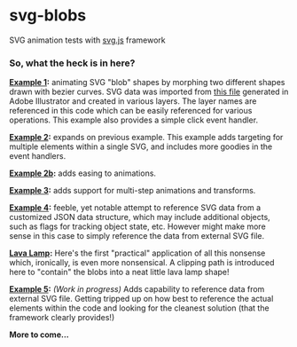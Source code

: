 # svg-blobs
SVG animation tests with [svg.js](http://svgjs.com) framework

### So, what the heck is in here?

**<a href="http://www.dlab.nyc/testlab/svg-blobs/blob1.html" target="_blank">Example 1</a>:** animating SVG "blob" shapes by morphing two different shapes drawn with bezier curves. SVG data was imported from <a href="http://www.dlab.nyc/testlab/svg-blobs/img/blob1.svg" target="_blank">this file</a> generated in Adobe Illustrator and created in various layers. The layer names are referenced in this code which can be easily referenced for various operations. This example also provides a simple click event handler.

**<a href="http://www.dlab.nyc/testlab/svg-blobs/blob2.html" target="_blank">Example 2</a>:** expands on previous example. This example adds targeting for multiple elements within a single SVG, and includes more goodies in the event handlers.

**<a href="http://www.dlab.nyc/testlab/svg-blobs/blob2-easing.html" target="_blank">Example 2b</a>:** adds easing to animations.

**<a href="http://www.dlab.nyc/testlab/svg-blobs/blob3.html" target="_blank">Example 3</a>:** adds support for multi-step animations and transforms.

**<a href="http://www.dlab.nyc/testlab/svg-blobs/blob4.html" target="_blank">Example 4</a>:** feeble, yet notable attempt to reference SVG data from a customized JSON data structure, which may include additional objects, such as flags for tracking object state, etc. However might make more sense in this case to simply reference the data from external SVG file.

**<a href="http://www.dlab.nyc/testlab/svg-blobs/lavalamp.html" target="_blank">Lava Lamp</a>:** Here's the first "practical" application of all this nonsense which, ironically, is even more nonsensical. A clipping path is introduced here to "contain" the blobs into a neat little lava lamp shape!

**<a href="http://www.dlab.nyc/testlab/svg-blobs/blob5.html" target="_blank">Example 5</a>:** *(Work in progress)* Adds capability to reference data from external SVG file. Getting tripped up on how best to reference the actual elements within the code and looking for the cleanest solution (that the framework clearly provides!) 

**More to come...**

